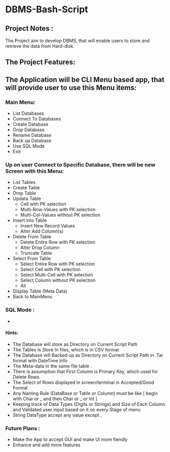 # DBMS-Bash-Script

## Project Notes : 

The Project aim to develop DBMS, that will enable users to store and retrieve the data from Hard-disk.

## The Project Features:
## The Application will be CLI Menu based app, that will provide user to use this Menu items:
### Main Menu:
- List Databases
- Connect To Databases
- Create Database
- Drop Database
- Rename Database
- Back up Database
- Use SQL Mode
- Exit 

### Up on user Connect to Specific Database, there will be new Screen with this Menu: 
- List Tables
- Create Table  
- Drop Table 
- Updata Table 
  - Cell with PK selection
  - Multi-Row-Values with PK selection
  - Multi-Col-Values without PK selection
- Insert into Table 
  - Insert New Record Values 
  - Alter Add Column(s)
- Delete From Table  
  - Delete Entire Row with PK selection
  - Alter Drop Column
  - Truncate Table
- Select From Table
  - Select Entire Row with PK selection
  - Select Cell with PK selection
  - Select Multi-Cell with PK selection
  - Select Column without PK selection
  - All
- Display Table (Meta Data)
- Back to MainMenu 

### SQL Mode : 
- 



####  Hints:
- The Database will store as Directory on Current Script Path 
- The Tables Is Store In files, which is in CSV format 
- The Database will Backed up as Directory on Current Script Path in .Tar format with DateTime Info 
- The Meta-data in the same file table .
- There is assumption that First Column is Primary Key, which used for Delete Rows.
- The Select of Rows displayed in screen/terminal in Accepted/Good Format
- Any Naming Rule (DataBase or Table or Column) must be like [ begin with Char or _ and then Char or _ or Int   ]
- Keeping track of Data Types (Digits or Strings) and Size of Each Column and Validated user input based on it on every Stage of menu 
- String DataType accept any value except ,  



### Future Plans :
- Make the App to accept GUI and make UI more fiendly 
- Enhance and add more features
